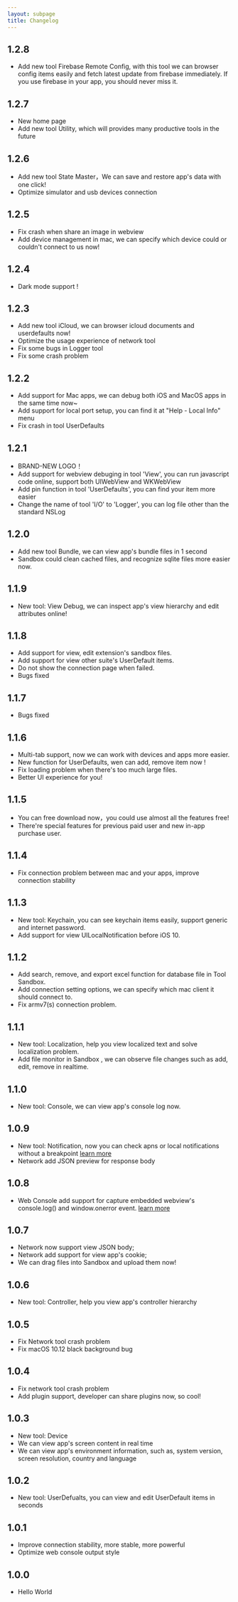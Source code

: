 ```yaml
---
layout: subpage
title: Changelog
---
```


## 1.2.8

- Add new tool Firebase Remote Config, with this tool we can browser config items easily and fetch latest update from firebase immediately.  If you use firebase in your app, you should never miss it.

## 1.2.7

- New home page
- Add new tool Utility, which will provides many productive tools in the future

## 1.2.6

- Add new tool State Master，We can save and restore app's data with one click!
- Optimize simulator and usb devices connection

## 1.2.5

- Fix crash when share an image in webview
- Add device management in mac, we can specify which device could or couldn't connect to us now!

## 1.2.4

- Dark mode support !

## 1.2.3

- Add new tool iCloud, we can browser icloud documents and userdefaults now!
- Optimize the usage experience of network tool
- Fix some bugs in Logger tool
- Fix some crash problem

## 1.2.2

- Add support for Mac apps, we can debug both iOS and MacOS apps in the same time now~
- Add support for local port setup, you can find it at "Help - Local Info" menu
- Fix crash in tool UserDefaults

## 1.2.1

- BRAND-NEW LOGO！
- Add support for webview debuging in tool 'View', you can run javascript code online, support both UIWebView and WKWebView
- Add pin function in tool 'UserDefaults', you can find your item more easier
- Change the name of tool 'I/O' to 'Logger', you can log file other than the standard NSLog

## 1.2.0

- Add new tool Bundle, we can view app's bundle files in 1 second
- Sandbox could clean cached files, and recognize sqlite files more easier now.  

## 1.1.9

- New tool: View Debug, we can inspect app's view hierarchy and edit attributes online!

## 1.1.8

- Add support for view, edit extension's sandbox files.
- Add support for view other suite's UserDefault items.
- Do not show the connection page when failed.
- Bugs fixed

## 1.1.7

- Bugs fixed

## 1.1.6

- Multi-tab support, now we can work with devices and apps more easier.
- New function for UserDefaults, wen can add, remove item now !
- Fix loading problem when there's too much large files.
- Better UI experience for you!

## 1.1.5

- You can free download now，you could use almost all the features free!
- There're special features for previous paid user and new in-app purchase user.

## 1.1.4

- Fix connection problem between mac and your apps, improve connection stability

## 1.1.3

- New tool: Keychain, you can see keychain items easily, support generic and internet password.
- Add support for view UILocalNotification before iOS 10.

## 1.1.2

- Add search, remove, and export excel function for database file in Tool Sandbox.
- Add connection setting options, we can specify which mac client it should connect to.
- Fix armv7(s) connection problem.

## 1.1.1

- New tool: Localization, help you view localized text and solve localization problem.
- Add file monitor in Sandbox , we can observe file changes such as add, edit, remove in realtime.

## 1.1.0

- New tool: Console, we can view app's console log now.

## 1.0.9

- New tool: Notification, now you can check apns or local notifications without a breakpoint [learn more](/tools/notification.html)
- Network add JSON preview for response body

## 1.0.8

- Web Console add support for capture embedded webview's console.log() and window.onerror event. [learn more](/tools/webconsole.html)

## 1.0.7

- Network now support view JSON body;
- Network add support for view app's cookie;
- We can drag files into Sandbox and upload them now!


## 1.0.6

- New tool: Controller, help you view app's controller hierarchy

## 1.0.5

- Fix Network tool crash problem
- Fix macOS 10.12 black background bug

## 1.0.4

- Fix network tool crash problem
- Add plugin support, developer can share plugins now, so cool!

## 1.0.3

- New tool: Device
- We can view app's screen content in real time
- We can view app's environment information, such as, system version, screen resolution, country and language

## 1.0.2

- New tool: UserDefualts, you can view and edit UserDefault items in seconds

## 1.0.1

- Improve connection stability, more stable, more powerful
- Optimize web console output style

## 1.0.0

- Hello World